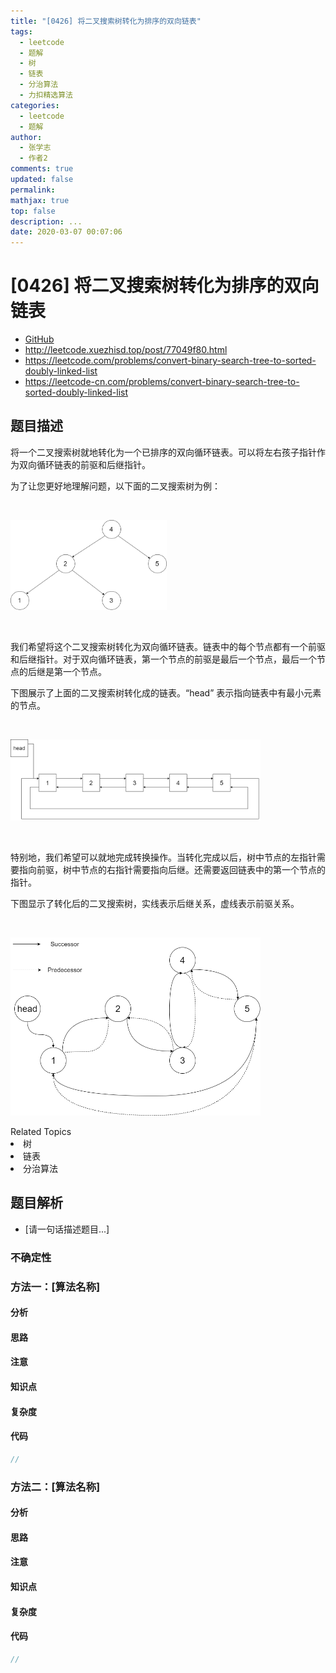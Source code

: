 ```yaml
---
title: "[0426] 将二叉搜索树转化为排序的双向链表"
tags:
  - leetcode
  - 题解
  - 树
  - 链表
  - 分治算法
  - 力扣精选算法
categories:
  - leetcode
  - 题解
author:
  - 张学志
  - 作者2
comments: true
updated: false
permalink:
mathjax: true
top: false
description: ...
date: 2020-03-07 00:07:06
---
```



# [0426] 将二叉搜索树转化为排序的双向链表
* [GitHub](https://github.com/algoboy101/LeetCodeCrowdsource/tree/master/_posts/QA/%5B0426%5D%20%E5%B0%86%E4%BA%8C%E5%8F%89%E6%90%9C%E7%B4%A2%E6%A0%91%E8%BD%AC%E5%8C%96%E4%B8%BA%E6%8E%92%E5%BA%8F%E7%9A%84%E5%8F%8C%E5%90%91%E9%93%BE%E8%A1%A8.md)
* http://leetcode.xuezhisd.top/post/77049f80.html
* https://leetcode.com/problems/convert-binary-search-tree-to-sorted-doubly-linked-list
* https://leetcode-cn.com/problems/convert-binary-search-tree-to-sorted-doubly-linked-list


## 题目描述

<p>将一个二叉搜索树就地转化为一个已排序的双向循环链表。可以将左右孩子指针作为双向循环链表的前驱和后继指针。</p>

<p>为了让您更好地理解问题，以下面的二叉搜索树为例：</p>

<p>&nbsp;</p>

<p><img src="https://raw.githubusercontent.com/algoboy101/LeetCodeCrowdsource/master/imgs/bstdlloriginalbst.png" style="width: 250px;"></p>

<p>&nbsp;</p>

<p>我们希望将这个二叉搜索树转化为双向循环链表。链表中的每个节点都有一个前驱和后继指针。对于双向循环链表，第一个节点的前驱是最后一个节点，最后一个节点的后继是第一个节点。</p>

<p>下图展示了上面的二叉搜索树转化成的链表。&ldquo;head&rdquo; 表示指向链表中有最小元素的节点。</p>

<p>&nbsp;</p>

<p><img src="https://raw.githubusercontent.com/algoboy101/LeetCodeCrowdsource/master/imgs/bstdllreturndll.png" style="width: 400px;"></p>

<p>&nbsp;</p>

<p>特别地，我们希望可以就地完成转换操作。当转化完成以后，树中节点的左指针需要指向前驱，树中节点的右指针需要指向后继。还需要返回链表中的第一个节点的指针。</p>

<p>下图显示了转化后的二叉搜索树，实线表示后继关系，虚线表示前驱关系。</p>

<p>&nbsp;</p>

<p><img src="https://raw.githubusercontent.com/algoboy101/LeetCodeCrowdsource/master/imgs/bstdllreturnbst.png" style="width: 400px;"></p>
<div><div>Related Topics</div><div><li>树</li><li>链表</li><li>分治算法</li></div></div>


## 题目解析
* [请一句话描述题目...]

### 不确定性


### 方法一：[算法名称]

#### 分析

#### 思路

#### 注意

#### 知识点

#### 复杂度

#### 代码

```cpp
//
```


### 方法二：[算法名称]

#### 分析

#### 思路

#### 注意

#### 知识点

#### 复杂度

#### 代码

```cpp
//
```


